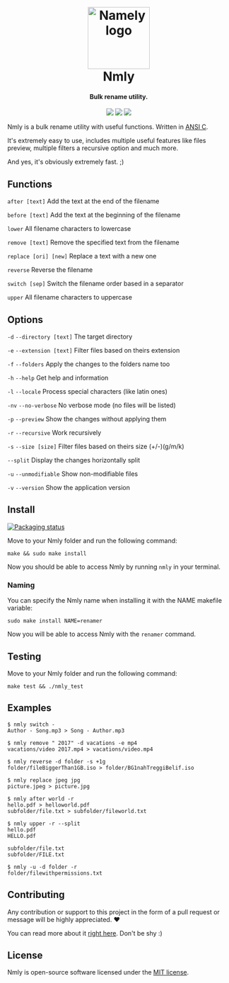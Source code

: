 <h1 align="center">
    <br>
    <img src="http://image.usbac.com.ve/nmly 2.png" alt="Namely logo" width="140">
    <br>
    Nmly
    <br>
</h1>

<h4 align="center">Bulk rename utility.</h4>

<p align="center">
    <img src="https://travis-ci.org/Usbac/nmly.svg?branch=master">
    <img src="https://img.shields.io/badge/stable-1.1.1-blue.svg">
    <img src="https://img.shields.io/badge/license-MIT-orange.svg">
</p>

Nmly is a bulk rename utility with useful functions. Written in [ANSI C](https://en.wikipedia.org/wiki/ANSI_C).

It's extremely easy to use, includes multiple useful features like files preview, multiple filters a recursive option and much more.

And yes, it's obviously extremely fast. ;)

## Functions

`after [text]` Add the text at the end of the filename

`before [text]` Add the text at the beginning of the filename

`lower` All filename characters to lowercase

`remove [text]` Remove the specified text from the filename

`replace [ori] [new]` Replace a text with a new one

`reverse` Reverse the filename

`switch [sep]` Switch the filename order based in a separator

`upper` All filename characters to uppercase

## Options

`-d` `--directory [text]` The target directory

`-e` `--extension [text]` Filter files based on theirs extension

`-f` `--folders` Apply the changes to the folders name too

`-h` `--help` Get help and information

`-l` `--locale` Process special characters (like latin ones)

`-nv` `--no-verbose` No verbose mode (no files will be listed)

`-p` `--preview` Show the changes without applying them

`-r` `--recursive` Work recursively

`-s` `--size [size]` Filter files based on theirs size (+/-)(g/m/k)

`--split` Display the changes horizontally split

`-u` `--unmodifiable` Show non-modifiable files

`-v` `--version` Show the application version

## Install

<a href="https://repology.org/project/nmly/versions"><img src="https://repology.org/badge/vertical-allrepos/nmly.svg" alt="Packaging status"></a>

Move to your Nmly folder and run the following command:

`make && sudo make install`

Now you should be able to access Nmly by running `nmly` in your terminal.

### Naming

You can specify the Nmly name when installing it with the NAME makefile variable:

`sudo make install NAME=renamer`

Now you will be able to access Nmly with the `renamer` command.

## Testing

Move to your Nmly folder and run the following command:

`make test && ./nmly_test`

## Examples

```console
$ nmly switch -
Author - Song.mp3 > Song - Author.mp3
```
```console
$ nmly remove " 2017" -d vacations -e mp4
vacations/video 2017.mp4 > vacations/video.mp4
```
```console
$ nmly reverse -d folder -s +1g
folder/fileBiggerThan1GB.iso > folder/BG1nahTreggiBelif.iso
```
```console
$ nmly replace jpeg jpg
picture.jpeg > picture.jpg
```
```console
$ nmly after world -r
hello.pdf > helloworld.pdf
subfolder/file.txt > subfolder/fileworld.txt
```
```console
$ nmly upper -r --split
hello.pdf
HELLO.pdf

subfolder/file.txt
subfolder/FILE.txt
```
```console
$ nmly -u -d folder -r
folder/filewithpermissions.txt
```

## Contributing

Any contribution or support to this project in the form of a pull request or message will be highly appreciated. ❤️

You can read more about it [right here](CONTRIBUTING.md). Don't be shy :)

## License

Nmly is open-source software licensed under the [MIT license](https://github.com/Usbac/nmly/blob/master/LICENSE).
